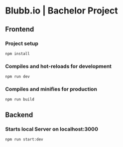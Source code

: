# Blubb.io | Bachelor Project
## Frontend
### Project setup
```
npm install
```
### Compiles and hot-reloads for development
```
npm run dev
```
### Compiles and minifies for production
```
npm run build
```
## Backend
### Starts local Server on localhost:3000
```
npm run start:dev
```